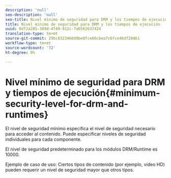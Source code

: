 ```yaml
---
description: 'null'
seo-description: 'null'
seo-title: Nivel mínimo de seguridad para DRM y los tiempos de ejecución
title: Nivel mínimo de seguridad para DRM y los tiempos de ejecución
uuid: 0df2a285-309d-4f49-912c-7a0562637424
translation-type: tm+mt
source-git-commit: 29bc8323460d9be0fce66cbea7c6fce46df20d61
workflow-type: tm+mt
source-wordcount: '72'
ht-degree: 0%

---
```



# Nivel mínimo de seguridad para DRM y tiempos de ejecución{#minimum-security-level-for-drm-and-runtimes}

El nivel de seguridad mínimo especifica el nivel de seguridad necesario para acceder al contenido. Puede especificar niveles de seguridad individuales para cada componente.

El nivel de seguridad predeterminado para los módulos DRM/Runtime es 10000.

Ejemplo de caso de uso: Ciertos tipos de contenido (por ejemplo, vídeo HD) pueden requerir un nivel de seguridad mayor que otros tipos.
